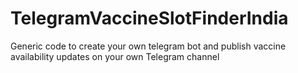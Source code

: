 # TelegramVaccineSlotFinderIndia
Generic code to create your own telegram bot and publish vaccine availability updates on your own Telegram channel
